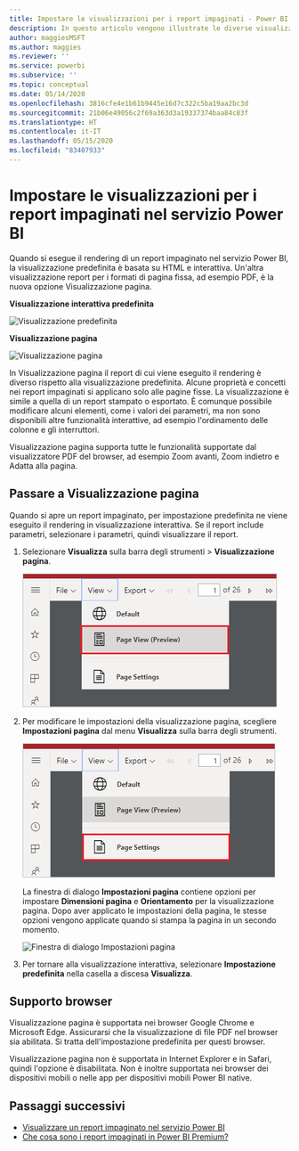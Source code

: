```yaml
---
title: Impostare le visualizzazioni per i report impaginati - Power BI
description: In questo articolo vengono illustrate le diverse visualizzazioni disponibili per i report impaginati nel servizio Power BI.
author: maggiesMSFT
ms.author: maggies
ms.reviewer: ''
ms.service: powerbi
ms.subservice: ''
ms.topic: conceptual
ms.date: 05/14/2020
ms.openlocfilehash: 3816cfe4e1b61b9445e16d7c322c5ba19aa2bc3d
ms.sourcegitcommit: 21b06e49056c2f69a363d3a19337374baa84c83f
ms.translationtype: HT
ms.contentlocale: it-IT
ms.lasthandoff: 05/15/2020
ms.locfileid: "83407933"
---
```

# <a name="set-report-views-for-paginated-reports-in-the-power-bi-service"></a>Impostare le visualizzazioni per i report impaginati nel servizio Power BI

Quando si esegue il rendering di un report impaginato nel servizio Power BI, la visualizzazione predefinita è basata su HTML e interattiva. Un'altra visualizzazione report per i formati di pagina fissa, ad esempio PDF, è la nuova opzione Visualizzazione pagina.

**Visualizzazione interattiva predefinita**

![Visualizzazione predefinita](media/page-view/power-bi-paginated-default-view.png)

**Visualizzazione pagina**

![Visualizzazione pagina](media/page-view/power-bi-paginated-page-view.png)

In Visualizzazione pagina il report di cui viene eseguito il rendering è diverso rispetto alla visualizzazione predefinita. Alcune proprietà e concetti nei report impaginati si applicano solo alle pagine fisse. La visualizzazione è simile a quella di un report stampato o esportato. È comunque possibile modificare alcuni elementi, come i valori dei parametri, ma non sono disponibili altre funzionalità interattive, ad esempio l'ordinamento delle colonne e gli interruttori.

Visualizzazione pagina supporta tutte le funzionalità supportate dal visualizzatore PDF del browser, ad esempio Zoom avanti, Zoom indietro e Adatta alla pagina.

## <a name="switch-to-page-view"></a>Passare a Visualizzazione pagina

Quando si apre un report impaginato, per impostazione predefinita ne viene eseguito il rendering in visualizzazione interattiva. Se il report include parametri, selezionare i parametri, quindi visualizzare il report.

1. Selezionare **Visualizza** sulla barra degli strumenti > **Visualizzazione pagina**.

    ![Passare a Visualizzazione pagina](media/page-view/power-bi-paginated-page-view-dropdown.png)

2. Per modificare le impostazioni della visualizzazione pagina, scegliere **Impostazioni pagina** dal menu **Visualizza** sulla barra degli strumenti. 

    ![Selezionare Impostazioni pagina](media/page-view/power-bi-paginated-page-settings-dropdown.png)
    
    La finestra di dialogo **Impostazioni pagina** contiene opzioni per impostare **Dimensioni pagina** e **Orientamento** per la visualizzazione pagina. Dopo aver applicato le impostazioni della pagina, le stesse opzioni vengono applicate quando si stampa la pagina in un secondo momento.
   
    ![Finestra di dialogo Impostazioni pagina](media/page-view/power-bi-paginated-page-settings-dialog.png)

3. Per tornare alla visualizzazione interattiva, selezionare **Impostazione predefinita** nella casella a discesa **Visualizza**.

## <a name="browser-support"></a>Supporto browser

Visualizzazione pagina è supportata nei browser Google Chrome e Microsoft Edge. Assicurarsi che la visualizzazione di file PDF nel browser sia abilitata. Si tratta dell'impostazione predefinita per questi browser.

Visualizzazione pagina non è supportata in Internet Explorer e in Safari, quindi l'opzione è disabilitata. Non è inoltre supportata nei browser dei dispositivi mobili o nelle app per dispositivi mobili Power BI native.  


## <a name="next-steps"></a>Passaggi successivi

- [Visualizzare un report impaginato nel servizio Power BI](../consumer/paginated-reports-view-power-bi-service.md)
- [Che cosa sono i report impaginati in Power BI Premium?](paginated-reports-report-builder-power-bi.md)
